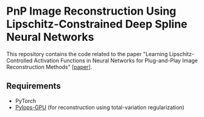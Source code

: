 # PnP Image Reconstruction Using Lipschitz-Constrained Deep Spline Neural Networks
This repository contains the code related to the paper "Learning Lipschitz-Controlled Activation Functions in Neural Networks for Plug-and-Play Image Reconstruction Methods" [[paper](https://openreview.net/pdf?id=efCsbTzQTbH)].

Requirements
------------------
* PyTorch
* [Pylops-GPU](https://github.com/PyLops/pylops-gpu) (for reconstruction using total-variation regularization)
